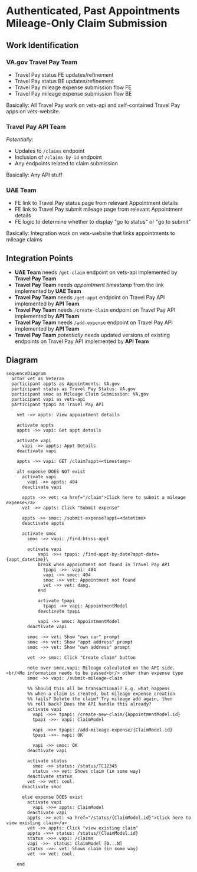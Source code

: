 # Authenticated, Past Appointments Mileage-Only Claim Submission

## Work Identification
### VA.gov Travel Pay Team
* Travel Pay status FE updates/refinement
* Travel Pay status BE updates/refinement
* Travel Pay mileage expense submission flow FE
* Travel Pay mileage expense submission flow BE

Basically: All Travel Pay work on vets-api and self-contained Travel Pay apps on vets-website.

### Travel Pay API Team
*Potentially*:
* Updates to `/claims` endpoint
* Inclusion of `/claims-by-id` endpoint
* Any endpoints related to claim submission

Basically: Any API stuff

### UAE Team
* FE link to Travel Pay status page from relevant Appointment details
* FE link to Travel Pay submit mileage page from relevant Appointment details
* FE logic to determine whether to display "go to status" or "go to submit"

Basically: Integration work on vets-website that links appointments to mileage claims

## Integration Points
* **UAE Team** needs `/get-claim` endpoint on vets-api implemented by **Travel Pay Team**
* **Travel Pay Team** needs *appointment timestamp* from the link implemented by **UAE Team**
* **Travel Pay Team** needs `/get-appt` endpoint on Travel Pay API implemented by **API Team**
* **Travel Pay Team** needs `/create-claim` endpoint on Travel Pay API implemented by **API Team**
* **Travel Pay Team** needs `/add-expense` endpoint on Travel Pay API implemented by **API Team**
* **Travel Pay Team** *potentially* needs updated versions of existing endpoints on Travel Pay API implemented by **API Team**

## Diagram
```mermaid
sequenceDiagram
  actor vet as Veteran
  participant appts as Appointments: VA.gov
  participant status as Travel Pay Status: VA.gov
  participant smoc as Mileage Claim Submission: VA.gov
  participant vapi as vets-api
  participant tpapi as Travel Pay API

    vet ->> appts: View appointment details

    activate appts
    appts ->> vapi: Get appt details
    
    activate vapi
      vapi ->> appts: Appt Details
    deactivate vapi

    appts ->> vapi: GET /claim?appt=<timestamp>

    alt expense DOES NOT exist
      activate vapi
        vapi ->> appts: 404
      deactivate vapi

      appts ->> vet: <a href="/claim">Click here to submit a mileage expense</a>
      vet ->> appts: Click "Submit expense"

      appts ->> smoc: /submit-expense?appt=<datetime>
      deactivate appts

      activate smoc
        smoc ->> vapi: /find-btsss-appt

        activate vapi
            vapi ->>+ tpapi: /find-appt-by-date?appt-date={appt_datetime}\
            break when appointment not found in Travel Pay API
              tpapi ->>- vapi: 404
              vapi ->> smoc: 404
              smoc ->> vet: Appointment not found
              vet ->> vet: dang.
            end

            activate tpapi
              tpapi ->> vapi: AppointmentModel
            deactivate tpapi

            vapi ->> smoc: AppointmentModel
        deactivate vapi

        smoc ->> vet: Show "own car" prompt
        smoc ->> vet: Show "appt address" prompt
        smoc ->> vet: Show "own address" prompt        

        vet ->> smoc: Click "Create claim" button

        note over smoc,vapi: Mileage calculated on the API side.<br/>No information needs to be passed<br/> other than expense type
        smoc ->> vapi: /submit-mileage-claim

        %% Should this all be transactional? E.g. what happens
        %% when a claim is created, but mileage expense creation
        %% fails? Delete the claim? Try mileage add again, then
        %% roll back? Does the API handle this already?
        activate vapi
          vapi ->>+ tpapi: /create-new-claim/{AppointmentModel.id}
          tpapi ->>- vapi: ClaimModel

          vapi ->>+ tpapi: /add-mileage-expense/{ClaimModel.id}
          tpapi ->>- vapi: OK

          vapi ->> smoc: OK
        deactivate vapi

        activate status
          smoc ->> status: /status/TC12345
          status ->> vet: Shows claim (in some way)
        deactivate status
        vet ->> vet: cool.
      deactivate smoc

      else expense DOES exist
        activate vapi
          vapi ->>+ appts: ClaimModel
        deactivate vapi
        appts ->> vet: <a href="/status/{ClaimModel.id}">Click here to view existing claim</a>
        vet ->> appts: Click "view existing claim"
        appts ->>+ status: /status/{ClaimModel.id}
        status ->>+ vapi: /claims
        vapi ->>- status: ClaimModel [0...N]
        status ->>- vet: Shows claim (in some way)
        vet ->> vet: cool.

    end
```
